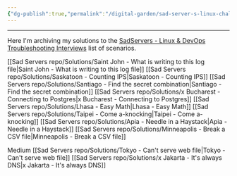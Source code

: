 ```yaml
---
{"dg-publish":true,"permalink":"/digital-garden/sad-server-s-linux-challenges/","noteIcon":"2"}
---
```


---
Here I'm archiving my solutions to the [SadServers - Linux & DevOps Troubleshooting Interviews](https://sadservers.com/) list of scenarios.

[[Sad Servers repo/Solutions/Saint John - What is writing to this log file\|Saint John - What is writing to this log file]]
[[Sad Servers repo/Solutions/Saskatoon - Counting IPS\|Saskatoon - Counting IPS]]
[[Sad Servers repo/Solutions/Santiago - Find the secret combination\|Santiago - Find the secret combination]]
[[Sad Servers repo/Solutions/x Bucharest - Connecting to Postgres\|x Bucharest - Connecting to Postgres]]
[[Sad Servers repo/Solutions/Lhasa - Easy Math\|Lhasa - Easy Math]]
[[Sad Servers repo/Solutions/Taipei - Come a-knocking\|Taipei - Come a-knocking]]
[[Sad Servers repo/Solutions/Apia - Needle in a Haystack\|Apia - Needle in a Haystack]]
[[Sad Servers repo/Solutions/Minneapolis - Break a CSV file\|Minneapolis - Break a CSV file]]

Medium
[[Sad Servers repo/Solutions/Tokyo - Can't serve web file\|Tokyo - Can't serve web file]]
[[Sad Servers repo/Solutions/x Jakarta - It's always DNS\|x Jakarta - It's always DNS]]
